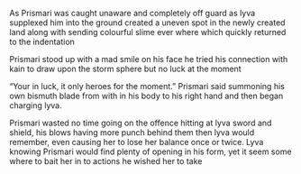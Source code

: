 As Prismari was caught unaware and completely off guard as lyva supplexed him into the ground created a uneven spot in the newly created land along with  sending colourful slime ever where which quickly returned to the indentation 

Prismari stood up with a mad smile on his face he tried his connection with kain to draw upon the storm sphere but no luck at the moment 

“Your in luck, it only heroes for the moment.” Prismari said summoning his own  bismuth blade from with in his body to his right hand and then began charging lyva. 

Prismari wasted no time going on the offence hitting at lyva sword and shield, his blows having more punch behind them then lyva would remember, even causing her to lose her balance once or twice. Lyva knowing Prismari would find plenty of opening in his form, yet it seem some where to bait her in to actions he wished her to take
